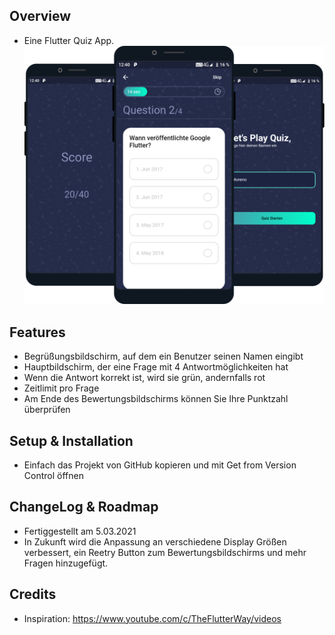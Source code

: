 ## Overview
- Eine Flutter Quiz App.
![](assets/icons/Screenshot.png)

## Features
- Begrüßungsbildschirm, auf dem ein Benutzer seinen Namen eingibt
- Hauptbildschirm, der eine Frage mit 4 Antwortmöglichkeiten hat
- Wenn die Antwort korrekt ist, wird sie grün, andernfalls rot
- Zeitlimit pro Frage
- Am Ende des Bewertungsbildschirms können Sie Ihre Punktzahl überprüfen

## Setup & Installation
- Einfach das Projekt von GitHub kopieren und mit Get from Version Control öffnen

## ChangeLog & Roadmap
- Fertiggestellt am 5.03.2021
- In Zukunft wird die Anpassung an verschiedene Display Größen verbessert, ein Reetry Button zum Bewertungsbildschirms und mehr Fragen hinzugefügt.

## Credits
- Inspiration: https://www.youtube.com/c/TheFlutterWay/videos

